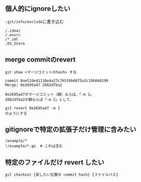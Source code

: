 ## 個人的にignoreしたい

`.git/info/exclude`に書き込む

```
/.idea/
/.envrc
/*.iml
.DS_Store
```

## merge commitのrevert

```
git show <マージコミットのhash> する

commit 8ae52de41110e4a27c765f6b68f5a3c19b0dd199
Merge: 0e2695a47 2082dfba2

0e2695a47がマージコミット（親）ならば、「-m 1」
2082dfba2が親ならば「-m 2」として、

git revert 0e2695a47 -m 1
のようにする
```

## gitignoreで特定の拡張子だけ管理に含みたい
```
/example/*
!/example/*.go  # これは含む
```

## 特定のファイルだけ revert したい

```
git checkout {戻したい位置の commit hash} {ファイルパス}
```

